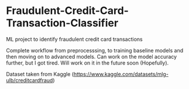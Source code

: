 # Fraudulent-Credit-Card-Transaction-Classifier

ML project to identify fraudulent credit card transactions

Complete workflow from preprocesssing, to training baseline models and then moving on to advanced models.
Can work on the model accuracy further, but I got tired. Will work on it in the future soon (Hopefully).

Dataset taken from Kaggle (https://www.kaggle.com/datasets/mlg-ulb/creditcardfraud)

